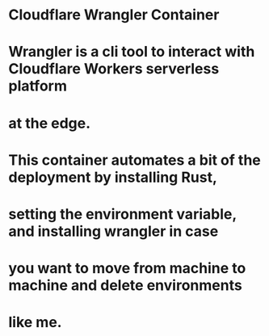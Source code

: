 # Cloudflare Wrangler Container
#
#
# Wrangler is a cli tool to interact with Cloudflare Workers serverless platform
# at the edge.
#
#
# This container automates a bit of the deployment by installing Rust,
# setting the environment variable, and installing wrangler in case
# you want to move from machine to machine and delete environments 
# like me.
